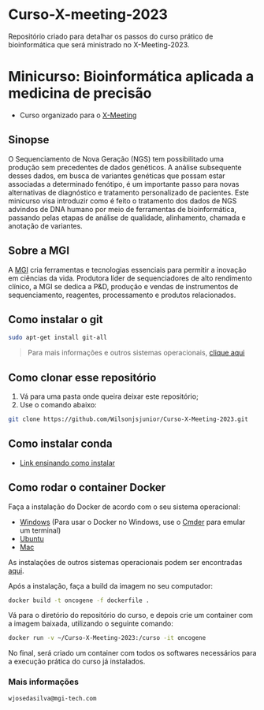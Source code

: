# Curso-X-meeting-2023

Repositório criado para detalhar os passos do curso prático de bioinformática que será ministrado no X-Meeting-2023.

# Minicurso: Bioinformática aplicada a medicina de precisão

* Curso organizado para o [X-Meeting](https://x-meeting.com/events/2023)

## Sinopse

O Sequenciamento de Nova Geração (NGS) tem possibilitado uma produção sem precedentes de dados genéticos. A análise subsequente desses dados, em busca de variantes genéticas que possam estar associadas a determinado fenótipo, é um importante passo para novas alternativas de diagnóstico e tratamento personalizado de pacientes. Este minicurso visa introduzir como é feito o tratamento dos dados de NGS advindos de DNA humano por meio de ferramentas de bioinformática, passando pelas etapas de análise de qualidade, alinhamento, chamada e anotação de variantes.

## Sobre a MGI

A [MGI](https://en.mgi-tech.com/) cria ferramentas e tecnologias essenciais para permitir a inovação em ciências da vida. Produtora líder de sequenciadores de alto rendimento clínico, a MGI se dedica a P&D, produção e vendas de instrumentos de sequenciamento, reagentes, processamento e produtos relacionados.

## Como instalar o git

```bash
sudo apt-get install git-all
```

> Para mais informações e outros sistemas operacionais, [clique aqui](https://git-scm.com/book/pt-br/v2/Come%C3%A7ando-Instalando-o-Git)

## Como clonar esse repositório

1. Vá para uma pasta onde queira deixar este repositório;
2. Use o comando abaixo:

```bash
git clone https://github.com/Wilsonjsjunior/Curso-X-Meeting-2023.git
```

## Como instalar conda

* [Link ensinando como instalar](https://conda.io/docs/user-guide/install/index.html)

## Como rodar o container Docker

Faça a instalação do Docker de acordo com o seu sistema operacional:

* [Windows](https://store.docker.com/editions/community/docker-ce-desktop-windows) (Para usar o Docker no Windows, use o [Cmder](http://cmder.net/) para emular um terminal)
* [Ubuntu](https://store.docker.com/editions/community/docker-ce-server-ubuntu)
* [Mac](https://store.docker.com/editions/community/docker-ce-desktop-mac)

As instalações de outros sistemas operacionais podem ser encontradas [aqui](https://www.docker.com/community-edition).

Após a instalação, faça a build da imagem no seu computador:

```bash
docker build -t oncogene -f dockerfile .
```

Vá para o diretório do repositório do curso, e depois crie um container com a imagem baixada, utilizando o seguinte comando:

```bash
docker run -v ~/Curso-X-Meeting-2023:/curso -it oncogene
```

No final, será criado um container com todos os softwares necessários para a execução prática do curso já instalados.

### Mais informações

`wjosedasilva@mgi-tech.com`
